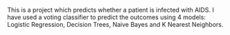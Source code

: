 This is a project which predicts whether a patient is infected with AIDS.
I have used a voting classifier to predict the outcomes using 4 models: Logistic Regression, Decision Trees, Naive Bayes and K Nearest Neighbors.
